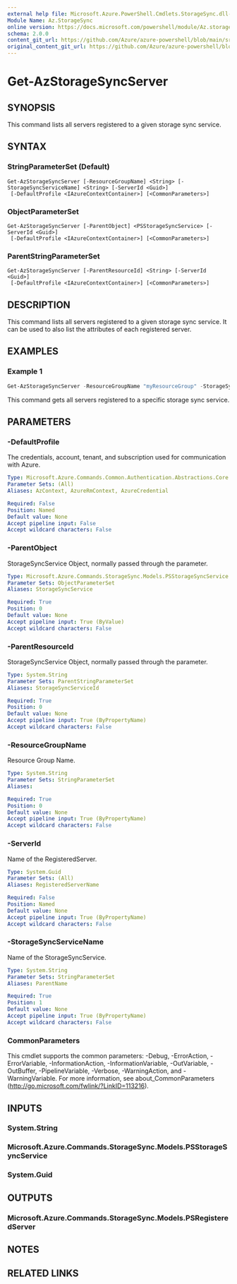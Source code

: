 ```yaml
---
external help file: Microsoft.Azure.PowerShell.Cmdlets.StorageSync.dll-Help.xml
Module Name: Az.StorageSync
online version: https://docs.microsoft.com/powershell/module/Az.storagesync/get-Azstoragesyncserver
schema: 2.0.0
content_git_url: https://github.com/Azure/azure-powershell/blob/main/src/StorageSync/StorageSync/help/Get-AzStorageSyncServer.md
original_content_git_url: https://github.com/Azure/azure-powershell/blob/main/src/StorageSync/StorageSync/help/Get-AzStorageSyncServer.md
---
```


# Get-AzStorageSyncServer

## SYNOPSIS
This command lists all servers registered to a given storage sync service.

## SYNTAX

### StringParameterSet (Default)
```
Get-AzStorageSyncServer [-ResourceGroupName] <String> [-StorageSyncServiceName] <String> [-ServerId <Guid>]
 [-DefaultProfile <IAzureContextContainer>] [<CommonParameters>]
```

### ObjectParameterSet
```
Get-AzStorageSyncServer [-ParentObject] <PSStorageSyncService> [-ServerId <Guid>]
 [-DefaultProfile <IAzureContextContainer>] [<CommonParameters>]
```

### ParentStringParameterSet
```
Get-AzStorageSyncServer [-ParentResourceId] <String> [-ServerId <Guid>]
 [-DefaultProfile <IAzureContextContainer>] [<CommonParameters>]
```

## DESCRIPTION
This command lists all servers registered to a given storage sync service. It can be used to also list the attributes of each registered server.

## EXAMPLES

### Example 1
```powershell
Get-AzStorageSyncServer -ResourceGroupName "myResourceGroup" -StorageSyncServiceName "myStorageSyncServiceName"
```

This command gets all servers registered to a specific storage sync service.

## PARAMETERS

### -DefaultProfile
The credentials, account, tenant, and subscription used for communication with Azure.

```yaml
Type: Microsoft.Azure.Commands.Common.Authentication.Abstractions.Core.IAzureContextContainer
Parameter Sets: (All)
Aliases: AzContext, AzureRmContext, AzureCredential

Required: False
Position: Named
Default value: None
Accept pipeline input: False
Accept wildcard characters: False
```

### -ParentObject
StorageSyncService Object, normally passed through the parameter.

```yaml
Type: Microsoft.Azure.Commands.StorageSync.Models.PSStorageSyncService
Parameter Sets: ObjectParameterSet
Aliases: StorageSyncService

Required: True
Position: 0
Default value: None
Accept pipeline input: True (ByValue)
Accept wildcard characters: False
```

### -ParentResourceId
StorageSyncService Object, normally passed through the parameter.

```yaml
Type: System.String
Parameter Sets: ParentStringParameterSet
Aliases: StorageSyncServiceId

Required: True
Position: 0
Default value: None
Accept pipeline input: True (ByPropertyName)
Accept wildcard characters: False
```

### -ResourceGroupName
Resource Group Name.

```yaml
Type: System.String
Parameter Sets: StringParameterSet
Aliases:

Required: True
Position: 0
Default value: None
Accept pipeline input: True (ByPropertyName)
Accept wildcard characters: False
```

### -ServerId
Name of the RegisteredServer.

```yaml
Type: System.Guid
Parameter Sets: (All)
Aliases: RegisteredServerName

Required: False
Position: Named
Default value: None
Accept pipeline input: True (ByPropertyName)
Accept wildcard characters: False
```

### -StorageSyncServiceName
Name of the StorageSyncService.

```yaml
Type: System.String
Parameter Sets: StringParameterSet
Aliases: ParentName

Required: True
Position: 1
Default value: None
Accept pipeline input: True (ByPropertyName)
Accept wildcard characters: False
```

### CommonParameters
This cmdlet supports the common parameters: -Debug, -ErrorAction, -ErrorVariable, -InformationAction, -InformationVariable, -OutVariable, -OutBuffer, -PipelineVariable, -Verbose, -WarningAction, and -WarningVariable. For more information, see about_CommonParameters (http://go.microsoft.com/fwlink/?LinkID=113216).

## INPUTS

### System.String

### Microsoft.Azure.Commands.StorageSync.Models.PSStorageSyncService

### System.Guid

## OUTPUTS

### Microsoft.Azure.Commands.StorageSync.Models.PSRegisteredServer

## NOTES

## RELATED LINKS

